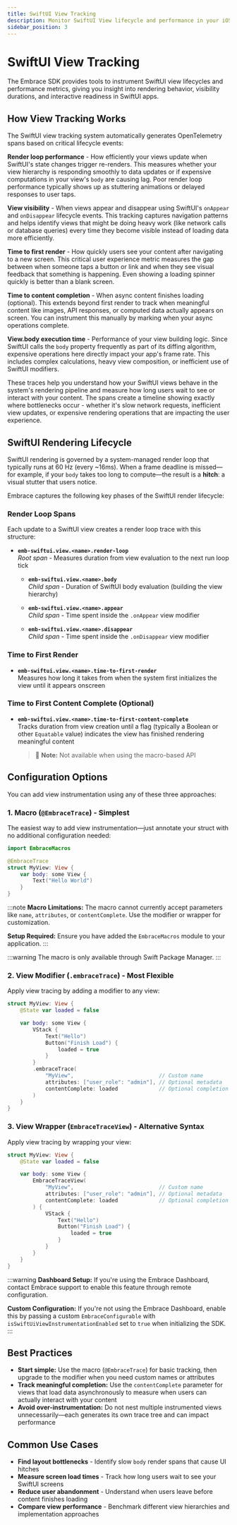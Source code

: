 ```yaml
---
title: SwiftUI View Tracking
description: Monitor SwiftUI View lifecycle and performance in your iOS app
sidebar_position: 3
---
```


# SwiftUI View Tracking

The Embrace SDK provides tools to instrument SwiftUI view lifecycles and performance metrics, giving you insight into rendering behavior, visibility durations, and interactive readiness in SwiftUI apps.

## How View Tracking Works

The SwiftUI view tracking system automatically generates OpenTelemetry spans based on critical lifecycle events:

**Render loop performance** - How efficiently your views update when SwiftUI's state changes trigger re-renders. This measures whether your view hierarchy is responding smoothly to data updates or if expensive computations in your view's `body` are causing lag. Poor render loop performance typically shows up as stuttering animations or delayed responses to user taps.

**View visibility** - When views appear and disappear using SwiftUI's `onAppear` and `onDisappear` lifecycle events. This tracking captures navigation patterns and helps identify views that might be doing heavy work (like network calls or database queries) every time they become visible instead of loading data more efficiently.

**Time to first render** - How quickly users see your content after navigating to a new screen. This critical user experience metric measures the gap between when someone taps a button or link and when they see visual feedback that something is happening. Even showing a loading spinner quickly is better than a blank screen.

**Time to content completion** - When async content finishes loading (optional). This extends beyond first render to track when meaningful content like images, API responses, or computed data actually appears on screen. You can instrument this manually by marking when your async operations complete.

**View.body execution time** - Performance of your view building logic. Since SwiftUI calls the `body` property frequently as part of its diffing algorithm, expensive operations here directly impact your app's frame rate. This includes complex calculations, heavy view composition, or inefficient use of SwiftUI modifiers.

These traces help you understand how your SwiftUI views behave in the system's rendering pipeline and measure how long users wait to see or interact with your content. The spans create a timeline showing exactly where bottlenecks occur - whether it's slow network requests, inefficient view updates, or expensive rendering operations that are impacting the user experience.

## SwiftUI Rendering Lifecycle

SwiftUI rendering is governed by a system-managed render loop that typically runs at 60 Hz (every ~16ms). When a frame deadline is missed—for example, if your `body` takes too long to compute—the result is a **hitch**: a visual stutter that users notice.

Embrace captures the following key phases of the SwiftUI render lifecycle:

### Render Loop Spans

Each update to a SwiftUI view creates a render loop trace with this structure:

- **`emb-swiftui.view.<name>.render-loop`**  
  *Root span* - Measures duration from view evaluation to the next run loop tick

  - **`emb-swiftui.view.<name>.body`**  
    *Child span* - Duration of SwiftUI body evaluation (building the view hierarchy)

  - **`emb-swiftui.view.<name>.appear`**  
    *Child span* - Time spent inside the `.onAppear` view modifier

  - **`emb-swiftui.view.<name>.disappear`**  
    *Child span* - Time spent inside the `.onDisappear` view modifier

### Time to First Render

- **`emb-swiftui.view.<name>.time-to-first-render`**  
  Measures how long it takes from when the system first initializes the view until it appears onscreen

### Time to First Content Complete (Optional)

- **`emb-swiftui.view.<name>.time-to-first-content-complete`**  
  Tracks duration from view creation until a flag (typically a Boolean or other `Equatable` value) indicates the view has finished rendering meaningful content

  > 📝 **Note:** Not available when using the macro-based API

## Configuration Options

You can add view instrumentation using any of these three approaches:

### 1. Macro (`@EmbraceTrace`) - Simplest

The easiest way to add view instrumentation—just annotate your struct with no additional configuration needed:

```swift
import EmbraceMacros

@EmbraceTrace
struct MyView: View {
    var body: some View {
        Text("Hello World")
    }
}
```

:::note
**Macro Limitations:** The macro cannot currently accept parameters like `name`, `attributes`, or `contentComplete`. Use the modifier or wrapper for customization.

**Setup Required:** Ensure you have added the `EmbraceMacros` module to your application.
:::

:::warning
The macro is only available through Swift Package Manager.
:::

### 2. View Modifier (`.embraceTrace`) - Most Flexible

Apply view tracing by adding a modifier to any view:

```swift
struct MyView: View {
    @State var loaded = false

    var body: some View {
        VStack {
            Text("Hello")
            Button("Finish Load") {
                loaded = true
            }
        }
        .embraceTrace(
            "MyView",                           // Custom name
            attributes: ["user_role": "admin"], // Optional metadata
            contentComplete: loaded             // Optional completion flag
        )
    }
}
```

### 3. View Wrapper (`EmbraceTraceView`) - Alternative Syntax

Apply view tracing by wrapping your view:

```swift
struct MyView: View {
    @State var loaded = false

    var body: some View {
        EmbraceTraceView(
            "MyView",                           // Custom name
            attributes: ["user_role": "admin"], // Optional metadata
            contentComplete: loaded             // Optional completion flag
        ) {
            VStack {
                Text("Hello")
                Button("Finish Load") {
                    loaded = true
                }
            }
        }
    }
}
```

:::warning
**Dashboard Setup:** If you're using the Embrace Dashboard, contact Embrace support to enable this feature through remote configuration.

**Custom Configuration:** If you're not using the Embrace Dashboard, enable this by passing a custom `EmbraceConfigurable` with `isSwiftUiViewInstrumentationEnabled` set to `true` when initializing the SDK.
:::

## Best Practices

- **Start simple:** Use the macro (`@EmbraceTrace`) for basic tracking, then upgrade to the modifier when you need custom names or attributes
- **Track meaningful completion:** Use the `contentComplete` parameter for views that load data asynchronously to measure when users can actually interact with your content
- **Avoid over-instrumentation:** Do not nest multiple instrumented views unnecessarily—each generates its own trace tree and can impact performance

## Common Use Cases

- **Find layout bottlenecks** - Identify slow `body` render spans that cause UI hitches
- **Measure screen load times** - Track how long users wait to see your SwiftUI screens
- **Reduce user abandonment** - Understand when users leave before content finishes loading
- **Compare view performance** - Benchmark different view hierarchies and implementation approaches
